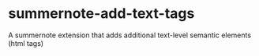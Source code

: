 # summernote-add-text-tags
A summernote extension that adds additional text-level semantic elements (html tags)
